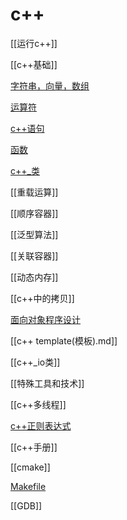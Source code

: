 # c++

[[运行c++]]

[[c++基础]]

[字符串，向量，数组](c++_string_vector_array.md)

[运算符](../sorted/c++/运算符/c++_operator.md)

[c++语句](../sorted/c++/语句/c++语句.md)

[函数](c++_函数.md)

[c++_类](c++_class.md)

[[重载运算]]

[[顺序容器]]

[[泛型算法]]

[[关联容器]]

[[动态内存]]

[[c++中的拷贝]]

[面向对象程序设计](c++_object_oriented_programming.md)

[[c++ template(模板).md]]

[[c++_io类]]

[[特殊工具和技术]]

[[c++多线程]]

[c++正则表达式](c++_regex.md.md)

[[c++手册]]

[[cmake]]

[Makefile](Makefile.md)

[[GDB]]
